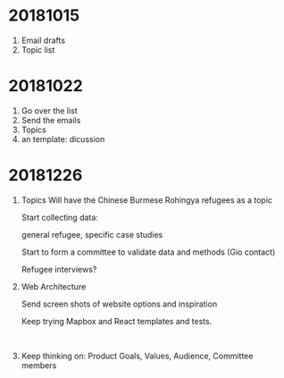 
# 20181015

1. Email drafts
2. Topic list

# 20181022

1. Go over the list
2. Send the emails
3. Topics
4. an template: dicussion



# 20181226

1. Topics
   Will have the Chinese Burmese Rohingya refugees as a topic
   
   Start collecting data: 
   
   	general refugee, specific case studies
      
   Start to form a committee to validate data and methods (Gio contact)
   
   	Refugee interviews?
   


1. Web Architecture 

   Send screen shots of website options and inspiration
   
   Keep trying Mapbox and React templates and tests. 

   ​

2. Keep thinking on: 
   Product Goals, Values, Audience, Committee members
